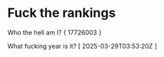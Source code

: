 # Fuck the rankings

Who the hell am I?
{ 17726003 }

What fucking year is it?
[ 2025-03-29T03:53:20Z ]
